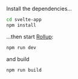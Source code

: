 Install the dependencies...

```bash
cd svelte-app
npm install
```

...then start [Rollup](https://rollupjs.org):

```bash
npm run dev
```

and  build

```bash
npm run build
```